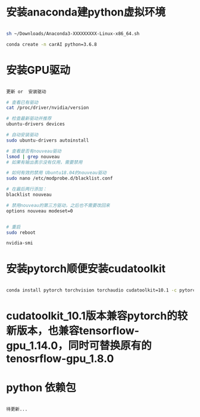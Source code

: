 # 安装anaconda建python虚拟环境

```bash

sh ~/Downloads/Anaconda3-XXXXXXXXX-Linux-x86_64.sh

conda create -n carAI python=3.6.8

```

# 安装GPU驱动

```bash

更新 or  安装驱动

# 查看已有驱动
cat /proc/driver/nvidia/version

# 检查最新驱动并推荐
ubuntu-drivers devices

# 自动安装驱动
sudo ubuntu-drivers autoinstall

# 查看是否有nouveau驱动
lsmod | grep nouveau
# 如果有输出表示没有仅用，需要禁用

# 如何有效的禁用 Ubuntu18.04的nouveau驱动
sudo nano /etc/modprobe.d/blacklist.conf

# 在最后两行添加：
blacklist nouveau

# 禁用nouveau的第三方驱动，之后也不需要改回来
options nouveau modeset=0


# 重启
sudo reboot

nvidia-smi

```


# 安装pytorch顺便安装cudatoolkit

```bash

conda install pytorch torchvision torchaudio cudatoolkit=10.1 -c pytorch

```

# cudatoolkit_10.1版本兼容pytorch的较新版本，也兼容tensorflow-gpu_1.14.0，同时可替换原有的tenosrflow-gpu_1.8.0

# python 依赖包

```bash

待更新...

```
